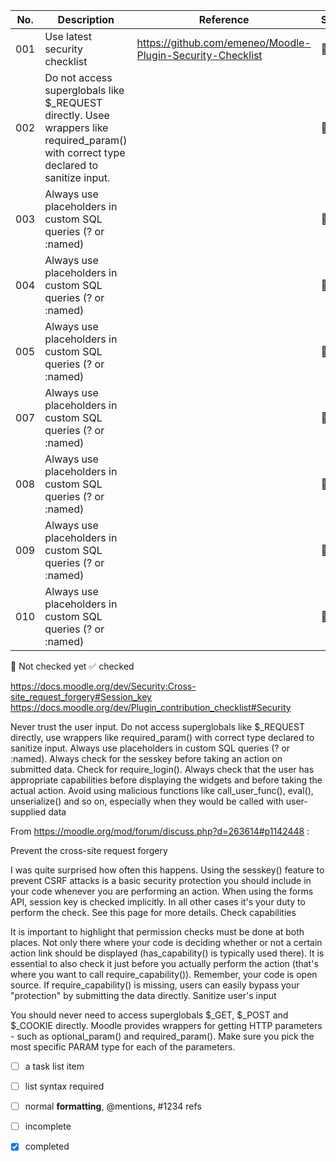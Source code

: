 
| No. | Description                                                       | Reference                 | Status |
| --- | ------------------------------------------------------------------| ------------------------- | ------ |
| 001 | Use latest security checklist                                            | https://github.com/emeneo/Moodle-Plugin-Security-Checklist |  :black_square_button:|
| 002 | Do not access superglobals like $_REQUEST directly. Usee wrappers like required_param() with correct type declared to sanitize input.                                         |  |:black_square_button:|
| 003 | Always use placeholders in custom SQL queries (? or :named)       |                           |:black_square_button:|
| 004 | Always use placeholders in custom SQL queries (? or :named)       |                           |:black_square_button:|
| 005 | Always use placeholders in custom SQL queries (? or :named)       |                           |:black_square_button:|
| 007 | Always use placeholders in custom SQL queries (? or :named)       |                           |:black_square_button:|
| 008 | Always use placeholders in custom SQL queries (? or :named)       |                           |:black_square_button:|
| 009 | Always use placeholders in custom SQL queries (? or :named)       |                           |:black_square_button:|
| 010 | Always use placeholders in custom SQL queries (? or :named)       |                           |:black_square_button:|

:black_square_button: Not checked yet
:white_check_mark: checked



https://docs.moodle.org/dev/Security:Cross-site_request_forgery#Session_key
https://docs.moodle.org/dev/Plugin_contribution_checklist#Security

Never trust the user input.
Do not access superglobals like $_REQUEST directly, use wrappers like required_param() with correct type declared to sanitize input.
Always use placeholders in custom SQL queries (? or :named).
Always check for the sesskey before taking an action on submitted data.
Check for require_login().
Always check that the user has appropriate capabilities before displaying the widgets and before taking the actual action.
Avoid using malicious functions like call_user_func(), eval(), unserialize() and so on, especially when they would be called with user-supplied data


From https://moodle.org/mod/forum/discuss.php?d=263614#p1142448 :

Prevent the cross-site request forgery

I was quite surprised how often this happens. Using the sesskey() feature to prevent CSRF attacks is a basic security protection you should include in your code whenever you are performing an action. When using the forms API, session key is checked implicitly. In all other cases it's your duty to perform the check. See this page for more details.
Check capabilities

It is important to highlight that permission checks must be done at both places. Not only there where your code is deciding whether or not a certain action link should be displayed (has_capability() is typically used there). It is essential to also check it just before you actually perform the action (that's where you want to call require_capability()). Remember, your code is open source. If require_capability() is missing, users can easily bypass your "protection" by submitting the data directly.
Sanitize user's input

You should never need to access superglobals $_GET, $_POST and $_COOKIE directly. Moodle provides wrappers for getting HTTP parameters - such as optional_param() and required_param(). Make sure you pick the most specific PARAM type for each of the parameters.


- [ ] a task list item
- [ ] list syntax required
- [ ] normal **formatting**, @mentions, #1234 refs
- [ ] incomplete
- [x] completed

